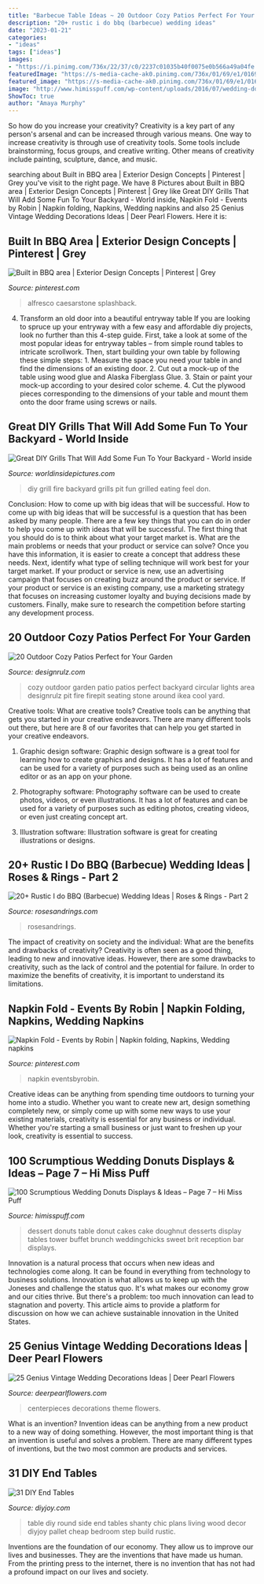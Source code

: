 ```yaml
---
title: "Barbecue Table Ideas ~ 20 Outdoor Cozy Patios Perfect For Your Garden"
description: "20+ rustic i do bbq (barbecue) wedding ideas"
date: "2023-01-21"
categories:
- "ideas"
tags: ["ideas"]
images:
- "https://i.pinimg.com/736x/22/37/c0/2237c01035b40f0075e0b566a49a04fe.jpg"
featuredImage: "https://s-media-cache-ak0.pinimg.com/736x/01/69/e1/0169e183ee4ef8e2ea5eee5a8d594d0f.jpg"
featured_image: "https://s-media-cache-ak0.pinimg.com/736x/01/69/e1/0169e183ee4ef8e2ea5eee5a8d594d0f.jpg"
image: "http://www.himisspuff.com/wp-content/uploads/2016/07/wedding-donut-dessert-table-1.jpg"
ShowToc: true
author: "Amaya Murphy"
---
```



So how do you increase your creativity?
Creativity is a key part of any person's arsenal and can be increased through various means. One way to increase creativity is through use of creativity tools. Some tools include brainstorming, focus groups, and creative writing. Other means of creativity include painting, sculpture, dance, and music.

	

		
searching about Built in BBQ area | Exterior Design Concepts | Pinterest | Grey you've visit to the right page. We have 8 Pictures about Built in BBQ area | Exterior Design Concepts | Pinterest | Grey like Great DIY Grills That Will Add Some Fun To Your Backyard - World inside, Napkin Fold - Events by Robin | Napkin folding, Napkins, Wedding napkins and also 25 Genius Vintage Wedding Decorations Ideas | Deer Pearl Flowers. Here it is:
		
    
## Built In BBQ Area | Exterior Design Concepts | Pinterest | Grey

<img loading=lazy src="https://s-media-cache-ak0.pinimg.com/736x/01/69/e1/0169e183ee4ef8e2ea5eee5a8d594d0f.jpg" onerror="this.onerror=null;this.src='https://tse3.mm.bing.net/th?id=OIP.JwWGnZp5kcAuWXAAXDgKaQHaE8&amp;pid=15.1';" alt="Built in BBQ area | Exterior Design Concepts | Pinterest | Grey">

_Source: pinterest.com_

>alfresco caesarstone splashback. 

	

4. Transform an old door into a beautiful entryway table
If you are looking to spruce up your entryway with a few easy and affordable diy projects, look no further than this 4-step guide. First, take a look at some of the most popular ideas for entryway tables – from simple round tables to intricate scrollwork. Then, start building your own table by following these simple steps: 1. Measure the space you need your table in and find the dimensions of an existing door. 2. Cut out a mock-up of the table using wood glue and Alaska Fiberglass Glue. 3. Stain or paint your mock-up according to your desired color scheme. 4. Cut the plywood pieces corresponding to the dimensions of your table and mount them onto the door frame using screws or nails.

    
## Great DIY Grills That Will Add Some Fun To Your Backyard - World Inside

<img loading=lazy src="https://worldinsidepictures.com/wp-content/uploads/2019/06/DIY-grill-11.jpg" onerror="this.onerror=null;this.src='https://tse3.mm.bing.net/th?id=OIP.5q0a5_5ts2zUA07RJd6BiwHaP3&amp;pid=15.1';" alt="Great DIY Grills That Will Add Some Fun To Your Backyard - World inside">

_Source: worldinsidepictures.com_

>diy grill fire backyard grills pit fun grilled eating feel don. 

	

Conclusion: How to come up with big ideas that will be successful.
How to come up with big ideas that will be successful is a question that has been asked by many people. There are a few key things that you can do in order to help you come up with ideas that will be successful. The first thing that you should do is to think about what your target market is. What are the main problems or needs that your product or service can solve? Once you have this information, it is easier to create a concept that address these needs. Next, identify what type of selling technique will work best for your target market. If your product or service is new, use an advertising campaign that focuses on creating buzz around the product or service. If your product or service is an existing company, use a marketing strategy that focuses on increasing customer loyalty and buying decisions made by customers. Finally, make sure to research the competition before starting any development process.

    
## 20 Outdoor Cozy Patios Perfect For Your Garden

<img loading=lazy src="http://cdn.designrulz.com/wp-content/uploads/2012/05/cozy-patio-designrulz-2.jpg" onerror="this.onerror=null;this.src='https://tse3.mm.bing.net/th?id=OIP.NPB781xvAlRfo5zWu2cF4gHaJ4&amp;pid=15.1';" alt="20 Outdoor Cozy Patios Perfect for Your Garden">

_Source: designrulz.com_

>cozy outdoor garden patio patios perfect backyard circular lights area designrulz pit fire firepit seating stone around ikea cool yard. 

	

Creative tools: What are creative tools?
Creative tools can be anything that gets you started in your creative endeavors. There are many different tools out there, but here are 8 of our favorites that can help you get started in your creative endeavors. 
1. Graphic design software: Graphic design software is a great tool for learning how to create graphics and designs. It has a lot of features and can be used for a variety of purposes such as being used as an online editor or as an app on your phone.

2. Photography software: Photography software can be used to create photos, videos, or even illustrations. It has a lot of features and can be used for a variety of purposes such as editing photos, creating videos, or even just creating concept art.

3. Illustration software: Illustration software is great for creating illustrations or designs.

    
## 20+ Rustic I Do BBQ (Barbecue) Wedding Ideas | Roses &amp; Rings - Part 2

<img loading=lazy src="http://www.rosesandrings.com/wp-content/uploads/2018/01/Country-buffet-for-a-wedding-reception-under-an-open-barn-e1577032813760.jpg" onerror="this.onerror=null;this.src='https://tse2.mm.bing.net/th?id=OIP.ViexTVj_1Kf2yfDXXazK1gHaLM&amp;pid=15.1';" alt="20+ Rustic I do BBQ (Barbecue) Wedding Ideas | Roses &amp; Rings - Part 2">

_Source: rosesandrings.com_

>rosesandrings. 

	

The impact of creativity on society and the individual: What are the benefits and drawbacks of creativity?
Creativity is often seen as a good thing, leading to new and innovative ideas. However, there are some drawbacks to creativity, such as the lack of control and the potential for failure. In order to maximize the benefits of creativity, it is important to understand its limitations.

    
## Napkin Fold - Events By Robin | Napkin Folding, Napkins, Wedding Napkins

<img loading=lazy src="https://i.pinimg.com/736x/22/37/c0/2237c01035b40f0075e0b566a49a04fe.jpg" onerror="this.onerror=null;this.src='https://tse2.mm.bing.net/th?id=OIP.NWCkI9vIVn7xhLG9kZqxlQHaLH&amp;pid=15.1';" alt="Napkin Fold - Events by Robin | Napkin folding, Napkins, Wedding napkins">

_Source: pinterest.com_

>napkin eventsbyrobin. 

	

Creative ideas can be anything from spending time outdoors to turning your home into a studio. Whether you want to create new art, design something completely new, or simply come up with some new ways to use your existing materials, creativity is essential for any business or individual. Whether you're starting a small business or just want to freshen up your look, creativity is essential to success.

    
## 100 Scrumptious Wedding Donuts Displays &amp; Ideas – Page 7 – Hi Miss Puff

<img loading=lazy src="http://www.himisspuff.com/wp-content/uploads/2016/07/wedding-donut-dessert-table-1.jpg" onerror="this.onerror=null;this.src='https://tse1.mm.bing.net/th?id=OIP.UwOmGF9iqF-0lyT30diw-gHaLG&amp;pid=15.1';" alt="100 Scrumptious Wedding Donuts Displays &amp; Ideas – Page 7 – Hi Miss Puff">

_Source: himisspuff.com_

>dessert donuts table donut cakes cake doughnut desserts display tables tower buffet brunch weddingchicks sweet brit reception bar displays. 

	

Innovation is a natural process that occurs when new ideas and technologies come along. It can be found in everything from technology to business solutions. Innovation is what allows us to keep up with the Joneses and challenge the status quo. It's what makes our economy grow and our cities thrive. But there's a problem: too much innovation can lead to stagnation and poverty. This article aims to provide a platform for discussion on how we can achieve sustainable innovation in the United States.

    
## 25 Genius Vintage Wedding Decorations Ideas | Deer Pearl Flowers

<img loading=lazy src="http://www.deerpearlflowers.com/wp-content/uploads/2015/05/Perfect-centerpieces-for-a-vintage-book-theme-wedding-682x1024.jpg" onerror="this.onerror=null;this.src='https://tse4.mm.bing.net/th?id=OIP.LPFf0SXQsIWU7HybpNzfOAHaLH&amp;pid=15.1';" alt="25 Genius Vintage Wedding Decorations Ideas | Deer Pearl Flowers">

_Source: deerpearlflowers.com_

>centerpieces decorations theme flowers. 

	

What is an invention?
Invention ideas can be anything from a new product to a new way of doing something. However, the most important thing is that an invention is useful and solves a problem. There are many different types of inventions, but the two most common are products and services.

    
## 31 DIY End Tables

<img loading=lazy src="http://diyjoy.com/wp-content/uploads/2016/05/DIY-Round-Side-Table.jpg" onerror="this.onerror=null;this.src='https://tse4.mm.bing.net/th?id=OIP.rRL7FQkAAii3ET0eB8OWTgHaLH&amp;pid=15.1';" alt="31 DIY End Tables">

_Source: diyjoy.com_

>table diy round side end tables shanty chic plans living wood decor diyjoy pallet cheap bedroom step build rustic. 

	

Inventions are the foundation of our economy. They allow us to improve our lives and businesses. They are the inventions that have made us human. From the printing press to the internet, there is no invention that has not had a profound impact on our lives and society.

